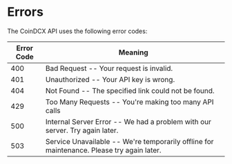 # Errors
<!---->
<!--<aside class="notice">-->
<!--This error section is stored in a separate file in <code>includes/_errors.md</code>. Slate allows you to optionally separate out your docs into many files...just save them to the <code>includes</code> folder and add them to the top of your <code>index.md</code>'s frontmatter. Files are included in the order listed.-->
<!--</aside>-->

The CoinDCX API uses the following error codes:


Error Code | Meaning
---------- | -------
400	| Bad Request -- Your request is invalid.
401	| Unauthorized -- Your API key is wrong.
404	| Not Found -- The specified link could not be found.
429	| Too Many Requests -- You're making too many API calls
500	| Internal Server Error -- We had a problem with our server. Try again later.
503	| Service Unavailable -- We're temporarily offline for maintenance. Please try again later.